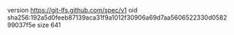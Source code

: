 version https://git-lfs.github.com/spec/v1
oid sha256:192a5d0feeb87139aca31f9a1012f30906a69d7aa5606522330d058299037f5e
size 641
